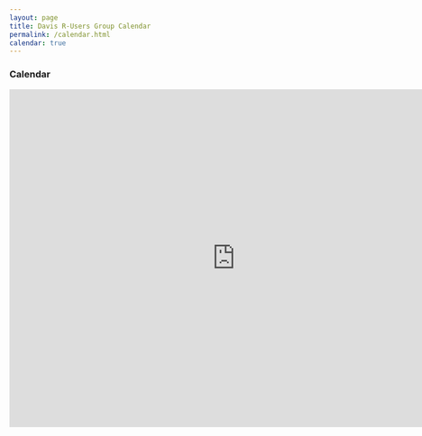 ```yaml
---
layout: page
title: Davis R-Users Group Calendar
permalink: /calendar.html
calendar: true
---
```

  <article class="row" markdown="1">
  <section class="small-12 large-8 columns page-content" markdown="1">
  
### Calendar
  <iframe src="https://calendar.google.com/calendar/embed?src=davisrusersgroup%40gmail.com&ctz=America/Los_Angeles" style="border: 0" width="800" height="600" frameborder="0" scrolling="no"></iframe>
</section>
</article>